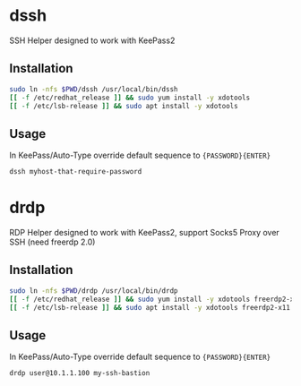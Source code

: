 dssh
==============

SSH Helper designed to work with KeePass2

Installation
---------------

```sh
sudo ln -nfs $PWD/dssh /usr/local/bin/dssh
[[ -f /etc/redhat_release ]] && sudo yum install -y xdotools
[[ -f /etc/lsb-release ]] && sudo apt install -y xdotools
```

Usage
---------------
In KeePass/Auto-Type override default sequence to `{PASSWORD}{ENTER}`

```sh
dssh myhost-that-require-password
```


drdp
==============

RDP Helper designed to work with KeePass2, support Socks5 Proxy over SSH (need freerdp 2.0)

Installation
---------------

```sh
sudo ln -nfs $PWD/drdp /usr/local/bin/drdp
[[ -f /etc/redhat_release ]] && sudo yum install -y xdotools freerdp2-x11
[[ -f /etc/lsb-release ]] && sudo apt install -y xdotools freerdp2-x11
```

Usage
---------------
In KeePass/Auto-Type override default sequence to `{PASSWORD}{ENTER}`

```sh
drdp user@10.1.1.100 my-ssh-bastion
```
